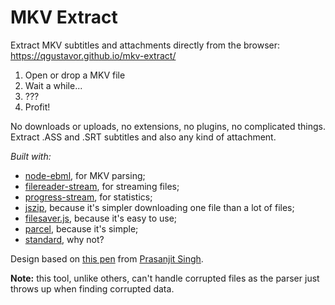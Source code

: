 # MKV Extract

Extract MKV subtitles and attachments directly from the browser: https://qgustavor.github.io/mkv-extract/

1. Open or drop a MKV file
2. Wait a while...
3. ???
4. Profit!

No downloads or uploads, no extensions, no plugins, no complicated things.
Extract .ASS and .SRT subtitles and also any kind of attachment.

*Built with:*

* [node-ebml](https://github.com/themasch/node-ebml), for MKV parsing;
* [filereader-stream](https://github.com/maxogden/filereader-stream), for streaming files;
* [progress-stream](https://github.com/freeall/progress-stream), for statistics;
* [jszip](https://github.com/Stuk/jszip), because it's simpler downloading one file than a lot of files;
* [filesaver.js](https://github.com/eligrey/FileSaver.js), because it's easy to use;
* [parcel](https://parceljs.org/), because it's simple;
* [standard](https://github.com/feross/standard), why not?

Design based on [this pen](http://codepen.io/prasanjit/pen/NxjZMO)
from [Prasanjit Singh](http://codepen.io/prasanjit/).

**Note:** this tool, unlike others, can't handle corrupted files as the parser
just throws up when finding corrupted data.
